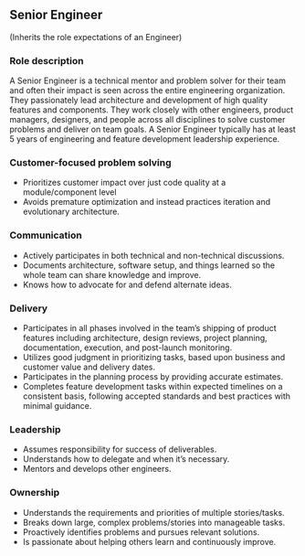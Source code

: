 Senior Engineer
--------
(Inherits the role expectations of an Engineer)

### Role description
A Senior Engineer is a technical mentor and problem solver for their team and often their impact is seen across the entire engineering organization. They passionately lead architecture and development of high quality features and components. They work closely with other engineers, product managers, designers, and people across all disciplines to solve customer problems and deliver on team goals. A Senior Engineer typically has at least 5 years of engineering and feature development leadership experience.

### Customer-focused problem solving
* Prioritizes customer impact over just code quality at a module/component level
* Avoids premature optimization and instead practices iteration and evolutionary architecture.


### Communication
* Actively participates in both technical and non-technical discussions.
* Documents architecture, software setup, and things learned so the whole team can share knowledge and improve.
* Knows how to advocate for and defend alternate ideas.


### Delivery
* Participates in all phases involved in the team’s shipping of product features including architecture, design reviews, project planning, documentation, execution, and post-launch monitoring.
* Utilizes good judgment in prioritizing tasks, based upon business and customer value and delivery dates.
* Participates in the planning process by providing accurate estimates.
* Completes feature development tasks within expected timelines on a consistent basis, following accepted standards and best practices with minimal guidance.

### Leadership
* Assumes responsibility for success of deliverables.
* Understands how to delegate and when it’s necessary.
* Mentors and develops other engineers.


### Ownership
* Understands the requirements and priorities of multiple stories/tasks.
* Breaks down large, complex problems/stories into manageable tasks.
* Proactively identifies problems and pursues relevant solutions.
* Is passionate about helping others learn and continuously improve.
